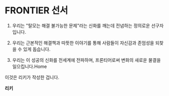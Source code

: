 
# FRONTIER 선서

1. 우리는 "탈모는 해결 불가능한 문제"라는 신화를 깨는데 전념하는 정의로운 선구자입니다.

2. 우리는 근본적인 해결책과 따뜻한 이야기를 통해 사람들이 자신감과 존엄성을 되찾을 수 있게 돕습니다.

3. 우리는 이 성공의 신화를 전세계에 전파하며, 프론티어로써 변화의 새로운 물결을 일으킵니다.Home

이것은 리키가 작성한 겁니다.

**리키**
<!--stackedit_data:
eyJoaXN0b3J5IjpbLTMyNTA5NTgwOF19
-->